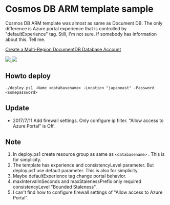 # Cosmos DB ARM template sample

Cosmos DB ARM template was almost as same as Document DB. The only difference is Azure portal experience that is controlled by "defaultExperience" tag. Still, I'm not sure. If somebody has information about this. Tell me.

[Create a Multi-Region DocumentDB Database Account](https://github.com/Azure/azure-quickstart-templates/tree/master/101-documentdb-account-create-multi-region-account)


<a href="https://portal.azure.com/#create/Microsoft.Template/uri/https%3A%2F%2Fraw.githubusercontent.com%2Ftakekazuomi%2Fcosmosdb-arm-template%2Fmaster%2Fazuredeploy.json" target="_blank">
    <img src="http://azuredeploy.net/deploybutton.png"/>
</a>
<a href="http://armviz.io/#/?load=https%3A%2F%2Fraw.githubusercontent.com%2Ftakekazuomi%2Fcosmosdb-arm-template%2Fmaster%2Fazuredeploy.json" target="_blank">
    <img src="http://armviz.io/visualizebutton.png"/>
</a>

## Howto deploy

```
./deploy.ps1 -Name <databasename> -Location "japaneast" -Password <somepassword>

```

## Update

* 2017/7/11 Add firewall settings. Only configure ip filter. "Allow access to Azure Portal" is Off.


## Note

1. In deploy.ps1 create resource group as same as ``` <databasename> ``` . This is for simplicity.
2. The template has experience and consistencyLevel parameter. But deploy.ps1 use default parameter. This is also for simplicity.
3. Maybe defaultExperience tag change portal behavior.
4. maxIntervalInSeconds and maxStalenessPrefix only required consistencyLevel "Bounded Staleness".
5. I can't find how to configure firewall settings of "Allow access to Azure Portal".
